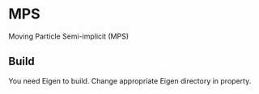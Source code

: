 # MPS
Moving Particle Semi-implicit (MPS)

## Build
You need Eigen to build.
Change appropriate Eigen directory in property.
